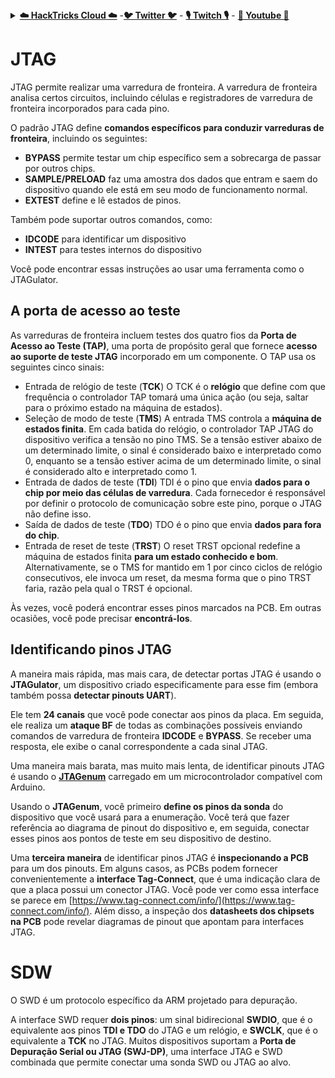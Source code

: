 <details>

<summary><a href="https://cloud.hacktricks.xyz/pentesting-cloud/pentesting-cloud-methodology"><strong>☁️ HackTricks Cloud ☁️</strong></a> -<a href="https://twitter.com/hacktricks_live"><strong>🐦 Twitter 🐦</strong></a> - <a href="https://www.twitch.tv/hacktricks_live/schedule"><strong>🎙️ Twitch 🎙️</strong></a> - <a href="https://www.youtube.com/@hacktricks_LIVE"><strong>🎥 Youtube 🎥</strong></a></summary>

- Trabalha em uma **empresa de segurança cibernética**? Quer ver sua **empresa anunciada no HackTricks**? ou quer ter acesso à **última versão do PEASS ou baixar o HackTricks em PDF**? Confira os [**PLANOS DE ASSINATURA**](https://github.com/sponsors/carlospolop)!

- Descubra [**The PEASS Family**](https://opensea.io/collection/the-peass-family), nossa coleção exclusiva de [**NFTs**](https://opensea.io/collection/the-peass-family)

- Adquira o [**swag oficial do PEASS & HackTricks**](https://peass.creator-spring.com)

- **Junte-se ao** [**💬**](https://emojipedia.org/speech-balloon/) [**grupo do Discord**](https://discord.gg/hRep4RUj7f) ou ao [**grupo do telegram**](https://t.me/peass) ou **siga-me** no **Twitter** [**🐦**](https://github.com/carlospolop/hacktricks/tree/7af18b62b3bdc423e11444677a6a73d4043511e9/\[https:/emojipedia.org/bird/README.md)[**@carlospolopm**](https://twitter.com/hacktricks_live)**.**

- **Compartilhe suas técnicas de hacking enviando PRs para o [repositório hacktricks](https://github.com/carlospolop/hacktricks) e [hacktricks-cloud repo](https://github.com/carlospolop/hacktricks-cloud)**.

</details>


#

# JTAG

JTAG permite realizar uma varredura de fronteira. A varredura de fronteira analisa certos circuitos, incluindo células e registradores de varredura de fronteira incorporados para cada pino.

O padrão JTAG define **comandos específicos para conduzir varreduras de fronteira**, incluindo os seguintes:

* **BYPASS** permite testar um chip específico sem a sobrecarga de passar por outros chips.
* **SAMPLE/PRELOAD** faz uma amostra dos dados que entram e saem do dispositivo quando ele está em seu modo de funcionamento normal.
* **EXTEST** define e lê estados de pinos.

Também pode suportar outros comandos, como:

* **IDCODE** para identificar um dispositivo
* **INTEST** para testes internos do dispositivo

Você pode encontrar essas instruções ao usar uma ferramenta como o JTAGulator.

## A porta de acesso ao teste

As varreduras de fronteira incluem testes dos quatro fios da **Porta de Acesso ao Teste (TAP)**, uma porta de propósito geral que fornece **acesso ao suporte de teste JTAG** incorporado em um componente. O TAP usa os seguintes cinco sinais:

* Entrada de relógio de teste (**TCK**) O TCK é o **relógio** que define com que frequência o controlador TAP tomará uma única ação (ou seja, saltar para o próximo estado na máquina de estados).
* Seleção de modo de teste (**TMS**) A entrada TMS controla a **máquina de estados finita**. Em cada batida do relógio, o controlador TAP JTAG do dispositivo verifica a tensão no pino TMS. Se a tensão estiver abaixo de um determinado limite, o sinal é considerado baixo e interpretado como 0, enquanto se a tensão estiver acima de um determinado limite, o sinal é considerado alto e interpretado como 1.
* Entrada de dados de teste (**TDI**) TDI é o pino que envia **dados para o chip por meio das células de varredura**. Cada fornecedor é responsável por definir o protocolo de comunicação sobre este pino, porque o JTAG não define isso.
* Saída de dados de teste (**TDO**) TDO é o pino que envia **dados para fora do chip**.
* Entrada de reset de teste (**TRST**) O reset TRST opcional redefine a máquina de estados finita **para um estado conhecido e bom**. Alternativamente, se o TMS for mantido em 1 por cinco ciclos de relógio consecutivos, ele invoca um reset, da mesma forma que o pino TRST faria, razão pela qual o TRST é opcional.

Às vezes, você poderá encontrar esses pinos marcados na PCB. Em outras ocasiões, você pode precisar **encontrá-los**.

## Identificando pinos JTAG

A maneira mais rápida, mas mais cara, de detectar portas JTAG é usando o **JTAGulator**, um dispositivo criado especificamente para esse fim (embora também possa **detectar pinouts UART**).

Ele tem **24 canais** que você pode conectar aos pinos da placa. Em seguida, ele realiza um **ataque BF** de todas as combinações possíveis enviando comandos de varredura de fronteira **IDCODE** e **BYPASS**. Se receber uma resposta, ele exibe o canal correspondente a cada sinal JTAG.

Uma maneira mais barata, mas muito mais lenta, de identificar pinouts JTAG é usando o [**JTAGenum**](https://github.com/cyphunk/JTAGenum/) carregado em um microcontrolador compatível com Arduino.

Usando o **JTAGenum**, você primeiro **define os pinos da sonda** do dispositivo que você usará para a enumeração. Você terá que fazer referência ao diagrama de pinout do dispositivo e, em seguida, conectar esses pinos aos pontos de teste em seu dispositivo de destino.

Uma **terceira maneira** de identificar pinos JTAG é **inspecionando a PCB** para um dos pinouts. Em alguns casos, as PCBs podem fornecer convenientemente a **interface Tag-Connect**, que é uma indicação clara de que a placa possui um conector JTAG. Você pode ver como essa interface se parece em [https://www.tag-connect.com/info/](https://www.tag-connect.com/info/). Além disso, a inspeção dos **datasheets dos chipsets na PCB** pode revelar diagramas de pinout que apontam para interfaces JTAG.

# SDW

O SWD é um protocolo específico da ARM projetado para depuração.

A interface SWD requer **dois pinos**: um sinal bidirecional **SWDIO**, que é o equivalente aos pinos **TDI e TDO** do JTAG e um relógio, e **SWCLK**, que é o equivalente a **TCK** no JTAG. Muitos dispositivos suportam a **Porta de Depuração Serial ou JTAG (SWJ-DP)**, uma interface JTAG e SWD combinada que permite conectar uma sonda SWD ou JTAG ao alvo.
